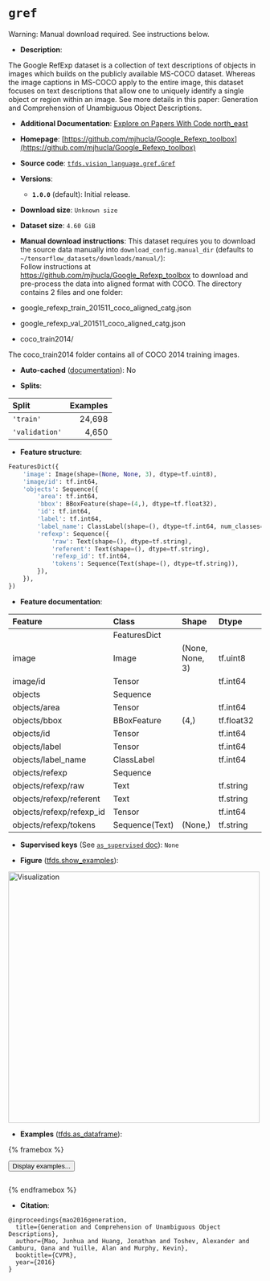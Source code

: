 <div itemscope itemtype="http://schema.org/Dataset">
  <div itemscope itemprop="includedInDataCatalog" itemtype="http://schema.org/DataCatalog">
    <meta itemprop="name" content="TensorFlow Datasets" />
  </div>
  <meta itemprop="name" content="gref" />
  <meta itemprop="description" content="The Google RefExp dataset is a collection of text descriptions of objects in&#10;images which builds on the publicly available MS-COCO dataset. Whereas the&#10;image captions in MS-COCO apply to the entire image, this dataset focuses on&#10;text descriptions that allow one to uniquely identify a single object or region&#10;within an image. See more details in this paper: Generation and Comprehension&#10;of Unambiguous Object Descriptions.&#10;&#10;To use this dataset:&#10;&#10;```python&#10;import tensorflow_datasets as tfds&#10;&#10;ds = tfds.load(&#x27;gref&#x27;, split=&#x27;train&#x27;)&#10;for ex in ds.take(4):&#10;  print(ex)&#10;```&#10;&#10;See [the guide](https://www.tensorflow.org/datasets/overview) for more&#10;informations on [tensorflow_datasets](https://www.tensorflow.org/datasets).&#10;&#10;&lt;img src=&quot;https://storage.googleapis.com/tfds-data/visualization/fig/gref-1.0.0.png&quot; alt=&quot;Visualization&quot; width=&quot;500px&quot;&gt;&#10;&#10;" />
  <meta itemprop="url" content="https://www.tensorflow.org/datasets/catalog/gref" />
  <meta itemprop="sameAs" content="https://github.com/mjhucla/Google_Refexp_toolbox" />
  <meta itemprop="citation" content="@inproceedings{mao2016generation,&#10;  title={Generation and Comprehension of Unambiguous Object Descriptions},&#10;  author={Mao, Junhua and Huang, Jonathan and Toshev, Alexander and Camburu, Oana and Yuille, Alan and Murphy, Kevin},&#10;  booktitle={CVPR},&#10;  year={2016}&#10;}" />
</div>

# `gref`


Warning: Manual download required. See instructions below.

*   **Description**:

The Google RefExp dataset is a collection of text descriptions of objects in
images which builds on the publicly available MS-COCO dataset. Whereas the image
captions in MS-COCO apply to the entire image, this dataset focuses on text
descriptions that allow one to uniquely identify a single object or region
within an image. See more details in this paper: Generation and Comprehension of
Unambiguous Object Descriptions.

*   **Additional Documentation**:
    <a class="button button-with-icon" href="https://paperswithcode.com/dataset/google-refexp">
    Explore on Papers With Code
    <span class="material-icons icon-after" aria-hidden="true"> north_east
    </span> </a>

*   **Homepage**:
    [https://github.com/mjhucla/Google_Refexp_toolbox](https://github.com/mjhucla/Google_Refexp_toolbox)

*   **Source code**:
    [`tfds.vision_language.gref.Gref`](https://github.com/tensorflow/datasets/tree/master/tensorflow_datasets/vision_language/gref/gref.py)

*   **Versions**:

    *   **`1.0.0`** (default): Initial release.

*   **Download size**: `Unknown size`

*   **Dataset size**: `4.60 GiB`

*   **Manual download instructions**: This dataset requires you to
    download the source data manually into `download_config.manual_dir`
    (defaults to `~/tensorflow_datasets/downloads/manual/`):<br/>
    Follow instructions at https://github.com/mjhucla/Google_Refexp_toolbox
    to download and pre-process the data into aligned format with COCO.
    The directory contains 2 files and one folder:

*   google_refexp_train_201511_coco_aligned_catg.json

*   google_refexp_val_201511_coco_aligned_catg.json

*   coco_train2014/

The coco_train2014 folder contains all of COCO 2014 training images.

*   **Auto-cached**
    ([documentation](https://www.tensorflow.org/datasets/performances#auto-caching)):
    No

*   **Splits**:

Split          | Examples
:------------- | -------:
`'train'`      | 24,698
`'validation'` | 4,650

*   **Feature structure**:

```python
FeaturesDict({
    'image': Image(shape=(None, None, 3), dtype=tf.uint8),
    'image/id': tf.int64,
    'objects': Sequence({
        'area': tf.int64,
        'bbox': BBoxFeature(shape=(4,), dtype=tf.float32),
        'id': tf.int64,
        'label': tf.int64,
        'label_name': ClassLabel(shape=(), dtype=tf.int64, num_classes=80),
        'refexp': Sequence({
            'raw': Text(shape=(), dtype=tf.string),
            'referent': Text(shape=(), dtype=tf.string),
            'refexp_id': tf.int64,
            'tokens': Sequence(Text(shape=(), dtype=tf.string)),
        }),
    }),
})
```

*   **Feature documentation**:

Feature                  | Class          | Shape           | Dtype      | Description
:----------------------- | :------------- | :-------------- | :--------- | :----------
                         | FeaturesDict   |                 |            |
image                    | Image          | (None, None, 3) | tf.uint8   |
image/id                 | Tensor         |                 | tf.int64   |
objects                  | Sequence       |                 |            |
objects/area             | Tensor         |                 | tf.int64   |
objects/bbox             | BBoxFeature    | (4,)            | tf.float32 |
objects/id               | Tensor         |                 | tf.int64   |
objects/label            | Tensor         |                 | tf.int64   |
objects/label_name       | ClassLabel     |                 | tf.int64   |
objects/refexp           | Sequence       |                 |            |
objects/refexp/raw       | Text           |                 | tf.string  |
objects/refexp/referent  | Text           |                 | tf.string  |
objects/refexp/refexp_id | Tensor         |                 | tf.int64   |
objects/refexp/tokens    | Sequence(Text) | (None,)         | tf.string  |

*   **Supervised keys** (See
    [`as_supervised` doc](https://www.tensorflow.org/datasets/api_docs/python/tfds/load#args)):
    `None`

*   **Figure**
    ([tfds.show_examples](https://www.tensorflow.org/datasets/api_docs/python/tfds/visualization/show_examples)):

<img src="https://storage.googleapis.com/tfds-data/visualization/fig/gref-1.0.0.png" alt="Visualization" width="500px">

*   **Examples**
    ([tfds.as_dataframe](https://www.tensorflow.org/datasets/api_docs/python/tfds/as_dataframe)):

<!-- mdformat off(HTML should not be auto-formatted) -->

{% framebox %}

<button id="displaydataframe">Display examples...</button>
<div id="dataframecontent" style="overflow-x:auto"></div>
<script>
const url = "https://storage.googleapis.com/tfds-data/visualization/dataframe/gref-1.0.0.html";
const dataButton = document.getElementById('displaydataframe');
dataButton.addEventListener('click', async () => {
  // Disable the button after clicking (dataframe loaded only once).
  dataButton.disabled = true;

  const contentPane = document.getElementById('dataframecontent');
  try {
    const response = await fetch(url);
    // Error response codes don't throw an error, so force an error to show
    // the error message.
    if (!response.ok) throw Error(response.statusText);

    const data = await response.text();
    contentPane.innerHTML = data;
  } catch (e) {
    contentPane.innerHTML =
        'Error loading examples. If the error persist, please open '
        + 'a new issue.';
  }
});
</script>

{% endframebox %}

<!-- mdformat on -->

*   **Citation**:

```
@inproceedings{mao2016generation,
  title={Generation and Comprehension of Unambiguous Object Descriptions},
  author={Mao, Junhua and Huang, Jonathan and Toshev, Alexander and Camburu, Oana and Yuille, Alan and Murphy, Kevin},
  booktitle={CVPR},
  year={2016}
}
```

